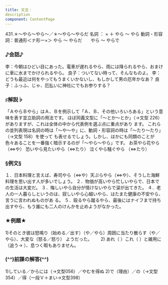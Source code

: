 ```yaml
---
title: 文法：
description
component: ContentPage
---
```



431.＊～やら～やら～／＊～やら～やらだ
名詞 ： × ＋ やら ～ やら
動詞・形容詞：普通形＜ナ形ー×＞ やら ～ やらだ
      やら ～ やらで
### ♪会話♪
李：今朝はひどい目にあった。電車が遅れるやら、雨には降られるやら、おまけに車に水までかけられるやら。 良子：ついてない時って、そんなものよ。
李：どうも最近は何をやってもうまくいかないし、もしかして男の厄年かなあ？
良子：ふっふ、じゃ、厄払いに神社にでもお参りする？
### ♯解説♭
「ＡやらＢやら」はＡ、Ｂを例示して「Ａ、Ｂ、その他いろいろある」という意味を表す並立助詞の用法です。 ほぼ同義文型に「～とか～とか」（→文型 226）がありますが、これは全体の中から代表例を選ぶ点に重点があり ます。
これらの並列表現は名詞の時は「～や～や」に、動詞・形容詞の時は「～たり～たり」（→文型 158）を使って も表せるでしょう。しかし、ほかにも同類のことが色々あることを一番強く暗示するのが「～やら～やら」です。
お茶やら花やら（⇔や） 恐いやら見たいやら（⇔たり） 泣くやら騒ぐやら （⇔たり）
### §例文§
１．日本料理と言えば、寿司やら（⇔や）天ぷらやら（⇔や）、そうした海鮮料理を思い出す人が多いでしょう。
２．物価が高いやら忙しいやらで、日本での生活は大変だ。
３．悔しいやら自分が情けないやらで涙が出てきた。
４．老人の一人暮らしというのは、寂しいやら心細いやら、はたまた健康の不安やら、言うに言われぬものがあ る。
５．殴るやら蹴るやら、最後にはナイフまで持ち出すやら、もう誰にも二人のけんかを止めようがなかった。
### ★例題★
1)そのとき彼は怒鳴り（始める／出す）（や／やら）周囲に当たり散らす（や／やら）、大変な（怒る／怒り）
ようだった。      
2) あれ（ ）これ（ ）と雑用に（追う→ ）、息つく暇もありません。
### (^^)前課の解答(^^)
1)している／からには（→文型056）／やむを得ぬ
2)で（理由）／の（→文型354）／得（一段Ｖ＋まい→文型398）
